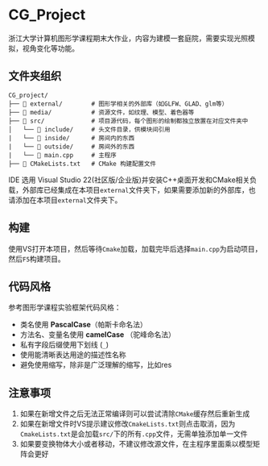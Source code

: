 # CG_Project
浙江大学计算机图形学课程期末大作业，内容为建模一套庭院，需要实现光照模拟，视角变化等功能。
## 文件夹组织
```
CG_project/
├── 📁 external/        # 图形学相关的外部库（如GLFW、GLAD、glm等）
├── 📁 media/           # 资源文件，如纹理、模型、着色器等
├── 📁 src/             # 项目源代码，每个图形的绘制都独立放置在对应文件夹中
│   └── 📁 include/     # 头文件目录，供模块间引用
|   └── 📁 inside/      # 房间内的东西
|   └── 📁 outside/     # 房间外的东西
|   └── 📄 main.cpp     # 主程序
├── 📄 CMakeLists.txt   # CMake 构建配置文件
```
IDE 选用 Visual Studio 22(社区版/企业版)并安装C++桌面开发和CMake相关负载，外部库已经集成在本项目`external`文件夹下，如果需要添加新的外部库，也请添加在本项目`external`文件夹下。

## 构建
使用VS打开本项目，然后等待`Cmake`加载，加载完毕后选择`main.cpp`为启动项目，然后`F5`构建项目。

## 代码风格
参考图形学课程实验框架代码风格：
- 类名使用 **PascalCase**（帕斯卡命名法）
- 方法名、变量名使用 **camelCase** （驼峰命名法）
- 私有字段后缀使用下划线 (`_`)
- 使用能清晰表达用途的描述性名称
- 避免使用缩写，除非是广泛理解的缩写，比如res

## 注意事项
1. 如果在新增文件之后无法正常编译则可以尝试清除`CMake`缓存然后重新生成
2. 如果在新增文件时VS提示建议修改`CmakeLists.txt`则点击取消，因为`CmakeLists.txt`是会加载`src/`下的所有`.cpp`文件，无需单独添加单一文件
3. 如果要变换物体大小或者移动，不建议修改源文件，在主程序里面乘以模型矩阵会更好